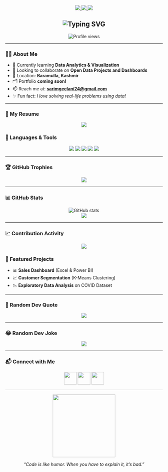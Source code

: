 <!-- 🌟 Sarim's GitHub Profile README 🌟 -->

<!-- Badges Section -->
<div id="badges" align="center">
    <a href="https://www.linkedin.com/in/sarim-syed-9b31a02bb" target="_blank">
        <img src="https://img.shields.io/badge/LinkedIn-blue?style=for-the-badge&logo=linkedin&logoColor=white"/>
    </a>
    <a href="mailto:sarimgeelani24@gmail.com" target="_blank">
        <img src="https://img.shields.io/badge/Gmail-sarimgeelani24@gmail.com-red?style=for-the-badge&logo=gmail&logoColor=white"/>
    </a>
    <a href="https://www.instagram.com/sarim______geelani" target="_blank">
        <img src="https://img.shields.io/badge/Instagram-Follow--me-E4405F?style=for-the-badge&logo=instagram&logoColor=white"/>
    </a>
</div>

<!-- Typing Animation -->
<h2 align="center">
  <img src="https://readme-typing-svg.herokuapp.com?font=Fira+Code&pause=1000&center=true&width=500&lines=Hi+%F0%9F%91%8B%2C+I'm+Sarim+Hameed;Data+Analytics+Enthusiast;Aspiring+Data+Scientist;Lifelong+Learner" alt="Typing SVG"/>
</h2>

<!-- Profile Views -->
<p align="center">
    <img src="https://komarev.com/ghpvc/?username=sarimhameed-code&label=Profile%20views&color=0e75b6&style=flat" alt="Profile views"/>
</p>

---

### 👨‍💻 About Me  
- 🌟 Currently learning **Data Analytics & Visualization**  
- 🤝 Looking to collaborate on **Open Data Projects and Dashboards**  
- 📍 Location: **Baramulla, Kashmir**  
- 🗂️ Portfolio **coming soon!**  
- 📫 Reach me at: **sarimgeelani24@gmail.com**  
- ✨ Fun fact: *I love solving real-life problems using data!*  

---

### 📄 My Resume
<p align="center">
  <a href="https://github.com/sarimhameed-code/sarimhameed-code/blob/main/resume.pdf" target="_blank">
    <img src="https://img.shields.io/badge/View%20My%20Resume-blue?style=for-the-badge&logo=adobe-acrobat-reader&logoColor=white"/>
  </a>
</p>


### 🚀 Languages & Tools
<p align="center">
  <img src="https://img.shields.io/badge/Python-3776AB?style=for-the-badge&logo=python&logoColor=white"/>
  <img src="https://img.shields.io/badge/Excel-217346?style=for-the-badge&logo=microsoft-excel&logoColor=white"/>
  <img src="https://img.shields.io/badge/MySQL-005C84?style=for-the-badge&logo=mysql&logoColor=white"/>
  <img src="https://img.shields.io/badge/Pandas-150458?style=for-the-badge&logo=pandas&logoColor=white"/>
  <img src="https://img.shields.io/badge/Seaborn-34A4EB?style=for-the-badge&logoColor=white"/>
</p>

---

### 🏆 GitHub Trophies
<p align="center">
  <img src="https://github-profile-trophy.vercel.app/?username=sarimhameed-code&theme=radical&no-frame=true&no-bg=false&margin-w=4"/>
</p>

---

### 📊 GitHub Stats
<p align="center">
  <img src="https://github-readme-stats.vercel.app/api?username=sarimhameed-code&show_icons=true&theme=radical" alt="GitHub stats"/>
  <br>
  <img src="https://github-readme-stats.vercel.app/api/top-langs/?username=sarimhameed-code&layout=compact&theme=radical"/>
</p>

---

### 📈 Contribution Activity
<p align="center">
  <img src="https://github-readme-activity-graph.vercel.app/graph?username=sarimhameed-code&theme=react-dark"/>
</p>


### 📂 Featured Projects
- 📊 **Sales Dashboard** (Excel & Power BI)  
- 📈 **Customer Segmentation** (K-Means Clustering)  
- 📉 **Exploratory Data Analysis** on COVID Dataset  

---

### 🧠 Random Dev Quote
<p align="center">
  <img src="https://quotes-github-readme.vercel.app/api?type=horizontal&theme=radical"/>
</p>

---

### 😂 Random Dev Joke
<p align="center">
  <img src="https://readme-jokes.vercel.app/api?theme=radical"/>
</p>

---

### 📬 Connect with Me
<p align="center">
  <a href="https://www.linkedin.com/in/sarimhameed" target="_blank">
    <img src="https://img.icons8.com/color/48/000000/linkedin.png" width="40"/>
  </a>
  <a href="mailto:sarimgeelani24@gmail.com" target="_blank">
    <img src="https://img.icons8.com/color/48/000000/gmail--v1.png" width="40"/>
  </a>
  <a href="https://www.instagram.com/sarim______geelani" target="_blank">
    <img src="https://img.icons8.com/color/48/000000/instagram-new.png" width="40"/>
  </a>
</p>

---

<div align="center">
  <img src="https://media.giphy.com/media/qgQUggAC3Pfv687qPC/giphy.gif" width="200"/>
  <p><em>“Code is like humor. When you have to explain it, it’s bad.”</em></p>
</div>
